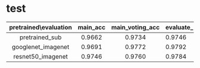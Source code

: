 # test
| pretrained\evaluation | main_acc | main_voting_acc | evaluate_new |
|:---------------------:|:--------:|:---------------:|:-------------|
| pretrained_sub        | 0.9662   | 0.9734          | 0.9746       |
| googlenet_imagenet    | 0.9691   | 0.9772          | 0.9792       |
| resnet50_imagenet     | 0.9746   | 0.9760          | 0.9784       |
